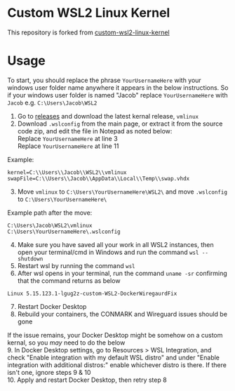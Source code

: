 # Custom WSL2 Linux Kernel

This repository is forked from 
[ custom-wsl2-linux-kernel](https://github.com/LGUG2Z/custom-wsl2-linux-kernel/tree/linux-msft-wsl-5.15.133.1)

# Usage

To start, you should replace the phrase `YourUsernameHere` with your windows user folder name anywhere it appears in the below instructions. So if your windows user folder is named "Jacob" replace `YourUsernameHere` with `Jacob` e.g. `C:\Users\Jacob\WSL2`  

1. Go to [releases](https://github.com/Docker-fixer-upper/custom-wsl2-linux-kernel/releases) and download the latest kernal release, `vmlinux`
2. Download `.wslconfig` from the main page, or extract it from the source code zip, and edit the file in Notepad as noted below:      
   Replace `YourUsernameHere` at line 3  
   Replace `YourUsernameHere` at line 11
     
Example:  
```
kernel=C:\\Users\\Jacob\\WSL2\\vmlinux
swapFile=C:\\Users\\Jacob\\AppData\\Local\\Temp\\swap.vhdx
```
3. Move `vmlinux` to `C:\Users\YourUsernameHere\WSL2\` and move `.wslconfig` to `C:\Users\YourUsernameHere\`
     
Example path after the move:  
```
C:\Users\Jacob\WSL2\vmlinux
C:\Users\YourUsernameHere\.wslconfig
```
4. Make sure you have saved all your work in all WSL2 instances, then open your terminal/cmd in Windows and run the command `wsl --shutdown`  
5. Restart wsl by running the command `wsl`  
6. After wsl opens in your terminal, run the command `uname -sr` confirming that the command returns as below
```
Linux 5.15.123.1-lgug2z-custom-WSL2-DockerWiregaurdFix
```  
7. Restart Docker Desktop  
8. Rebuild your containers, the CONMARK and Wireguard issues should be gone
  
If the issue remains, your Docker Desktop might be somehow on a custom kernal, so you *may* need to do the below  
9. In Docker Desktop settings, go to Resources > WSL Integration, and check "Enable integration with my default WSL distro" and under "Enable integration with additional distros:" enable whichever distro is there. If there isn't one, ignore steps 9 & 10  
10. Apply and restart Docker Desktop, then retry step 8  
